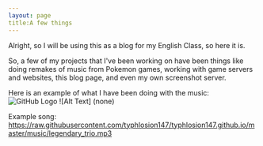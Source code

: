 ```yaml
---
layout: page
title:A few things
---
```


Alright, so I will be using this as a blog for my English Class,  so here it is.


So, a few of my projects that I've been working on have been things like doing remakes of music from Pokemon games, working with game servers and websites, this blog page, and even my own screenshot server.

 Here is an example of what I have been doing with the music: 
 ![GitHub Logo](https://this.bakunet.me/website/sucks/DESKTOP-Win10_-_Chrome_Remote_Desktop_1E7C406C.png)
 ![Alt Text] (none)

 Example song: https://raw.githubusercontent.com/typhlosion147/typhlosion147.github.io/master/music/legendary_trio.mp3
